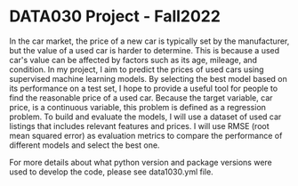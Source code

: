 # DATA030 Project - Fall2022
In the car market, the price of a new car is typically set by the manufacturer, but the value of a used car is harder to determine. This is because a used car's value can be affected by factors such as its age, mileage, and condition. In my project, I aim to predict the prices of used cars using supervised machine learning models. By selecting the best model based on its performance on a test set, I hope to provide a useful tool for people to find the reasonable price of a used car. Because the target variable, car price, is a continuous variable, this problem is defined as a regression problem. To build and evaluate the models, I will use a dataset of used car listings that includes relevant features and prices. I will use RMSE (root mean squared error) as evaluation metrics to compare the performance of different models and select the best one.

For more details about what python version and package versions were used to develop the code, please see data1030.yml file.
